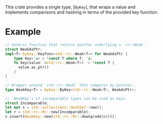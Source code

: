 This crate provides a single type, [`ByKey`], that wraps a value and implements comparisons and hashing in terms of the provided key function.

# Example

```rust
// Generic function that returns pointer underlying a `rc::Weak`.
struct WeakAsPtr;
impl<T> bykey::KeyFunc<std::rc::Weak<T>> for WeakAsPtr {
    type Key<'a> = *const T where T: 'a;
    fn key(value: &std::rc::Weak<T>) -> *const T {
      value.as_ptr()
    }
}

// Wrapper around `std::rc::Weak` that compares by-pointer.
type WeakKey<T> = bykey::ByKey<std::rc::Weak<T>, WeakAsPtr>;

// `WeakKey`s of incomparable types can be used as keys.
struct Incomparable;
let mut s = std::collections::HashSet::new();
let r = std::rc::Rc::new(Incomparable);
s.insert(WeakKey::new(std::rc::Rc::downgrade(&r)));
```